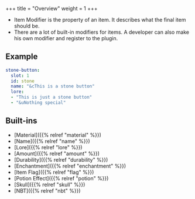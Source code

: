 +++
title = "Overview"
weight = 1
+++

* Item Modifier is the property of an item. It describes what the final item should be.
* There are a lot of built-in modifiers for items. A developer can also make his own modifier and register to the plugin.

## Example
```yaml
stone-button:
  slot: 1
  id: stone
  name: "&cThis is a stone button"
  lore:
  - "This is just a stone button"
  - "&uNothing special"
```

## Built-ins
* [Material]({{% relref "material" %}})
* [Name]({{% relref "name" %}})
* [Lore]({{% relref "lore" %}})
* [Amount]({{% relref "amount" %}})
* [Durability]({{% relref "durability" %}})
* [Enchantment]({{% relref "enchantment" %}})
* [Item Flag]({{% relref "flag" %}})
* [Potion Effect]({{% relref "potion" %}})
* [Skull]({{% relref "skull" %}})
* [NBT]({{% relref "nbt" %}})

